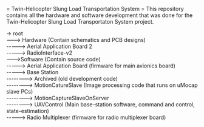 = Twin-Helicopter Slung Load Transportation System =
This repository contains all the hardware and software development that was done for the Twin-Helicopter Slung Load Transportaton System project.

-> root <br/>
---> Hardware	(Contain schematics and PCB designs)<br/>
-----> Aerial Application Board 2<br/>
-----> RadioInterface-v2<br/>
--->Software	(Contain source code)<br/>
-----> Aerial Application Board	(firmware for main avionics board)<br/>
-----> Base Station<br/>
--------> Archived	(old development code)<br/>
--------> MotionCatureSlave	(Image processing code that runs on uMocap slave PCs)<br/>
--------> MotionCaptureSlaveOnServer	<br/>
--------> UAVControl	(Main base-station software, command and control, state-estimation)<br/>
-----> Radio Multiplexer	(firmware for radio multiplexer board)<br/>
